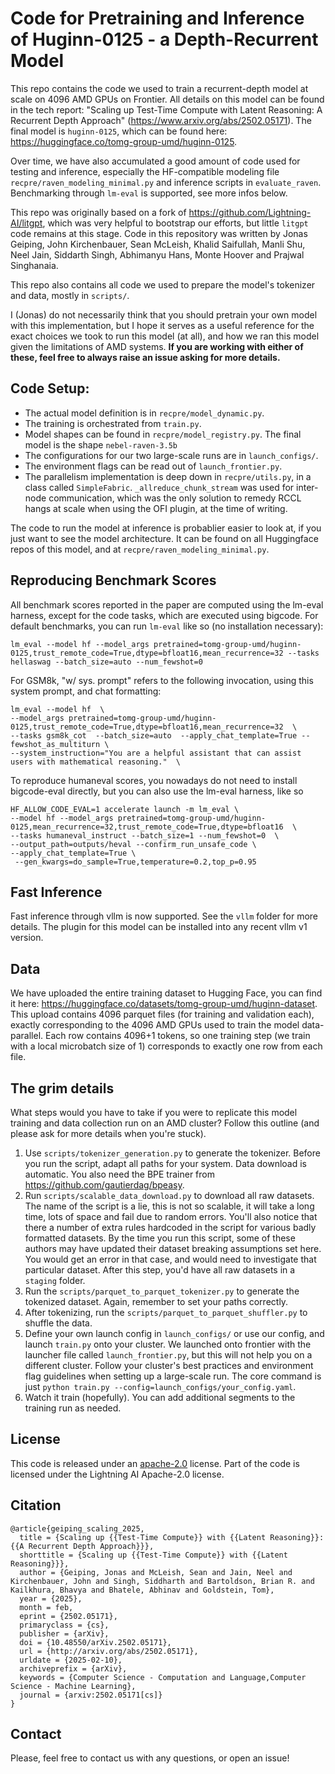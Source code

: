 # Code for Pretraining and Inference of Huginn-0125 -  a Depth-Recurrent Model

This repo contains the code we used to train a recurrent-depth model at scale on 4096 AMD GPUs on Frontier. All details on this model can be found in the tech report: "Scaling up Test-Time Compute with Latent Reasoning: A Recurrent Depth Approach" (https://www.arxiv.org/abs/2502.05171). The final model is `huginn-0125`, which can be found here: https://huggingface.co/tomg-group-umd/huginn-0125. 

Over time, we have also accumulated a good amount of code used for testing and inference, especially the HF-compatible modeling file `recpre/raven_modeling_minimal.py` and inference scripts in `evaluate_raven`. Benchmarking through `lm-eval` is supported, see more infos below.

This repo was originally based on a fork of https://github.com/Lightning-AI/litgpt, which was very helpful to bootstrap our efforts, but little `litgpt` code remains at this stage. Code in this repository was written by Jonas Geiping, John Kirchenbauer, Sean McLeish, Khalid Saifullah, Manli Shu, Neel Jain, Siddarth Singh, Abhimanyu Hans, Monte Hoover and Prajwal Singhanaia.

This repo also contains all code we used to prepare the model's  tokenizer and data, mostly in `scripts/`. 

I (Jonas) do not necessarily think that you should pretrain your own model with this implementation, but I hope it serves as a useful reference for the exact choices we took to run this model (at all), and how we ran this model given the limitations of AMD systems. **If you are working with either of these, feel free to always raise an issue asking for more details.**


## Code Setup:
*  The actual model definition is in `recpre/model_dynamic.py`.
*  The training is orchestrated from `train.py`.
*  Model shapes can be found in `recpre/model_registry.py`. The final model is the shape `nebel-raven-3.5b`
*  The configurations for our two large-scale runs are in `launch_configs/`. 
*  The environment flags can be read out of `launch_frontier.py`.
* The parallelism implementation is deep down in `recpre/utils.py`, in a class called `SimpleFabric`. `_allreduce_chunk_stream` was used for inter-node communication, which was the only solution to remedy RCCL hangs at scale when using the OFI plugin, at the time of writing.

The code to run the model at inference is probablier easier to look at, if you just want to see the model architecture.
It can be found on all Huggingface repos of this model, and at `recpre/raven_modeling_minimal.py`.


## Reproducing Benchmark Scores

All benchmark scores reported in the paper are computed using the lm-eval harness, except for the code tasks, which are executed using bigcode. For default benchmarks, you can run `lm-eval` like so (no installation necessary):

```
lm_eval --model hf --model_args pretrained=tomg-group-umd/huginn-0125,trust_remote_code=True,dtype=bfloat16,mean_recurrence=32 --tasks hellaswag --batch_size=auto --num_fewshot=0
```

For GSM8k, "w/ sys. prompt" refers to the following invocation, using this system prompt, and chat formatting:
```
lm_eval --model hf  \
--model_args pretrained=tomg-group-umd/huginn-0125,trust_remote_code=True,dtype=bfloat16,mean_recurrence=32  \ 
--tasks gsm8k_cot  --batch_size=auto  --apply_chat_template=True --fewshot_as_multiturn \
--system_instruction="You are a helpful assistant that can assist users with mathematical reasoning."  \ 
```

To reproduce humaneval scores, you nowadays do not need to install bigcode-eval directly, but you can also use the lm-eval harness, like so
``` 
HF_ALLOW_CODE_EVAL=1 accelerate launch -m lm_eval \
--model hf --model_args pretrained=tomg-group-umd/huginn-0125,mean_recurrence=32,trust_remote_code=True,dtype=bfloat16  \
--tasks humaneval_instruct --batch_size=1 --num_fewshot=0  \
--output_path=outputs/heval --confirm_run_unsafe_code \
--apply_chat_template=True \
 --gen_kwargs=do_sample=True,temperature=0.2,top_p=0.95
```

## Fast Inference

Fast inference through vllm is now supported. See the `vllm` folder for more details. The plugin for this model can be installed into any recent vllm v1 version.

## Data

We have uploaded the entire training dataset to Hugging Face, you can find it here: https://huggingface.co/datasets/tomg-group-umd/huginn-dataset.
This upload contains 4096 parquet files (for training and validation each), exactly corresponding to the 4096 AMD GPUs used to train the model data-parallel. Each row contains 4096+1 tokens, so one training step (we train with a local microbatch size of 1) corresponds to exactly one row from each file.

## The grim details

What steps would you have to take if you were to replicate this model training and data collection run on an AMD cluster? Follow this outline (and please ask for more details when you're stuck).

1. Use `scripts/tokenizer_generation.py` to generate the tokenizer. Before you run the script, adapt all paths for your system. Data download is automatic. You also need the BPE trainer from https://github.com/gautierdag/bpeasy.
2. Run `scripts/scalable_data_download.py` to download all raw datasets. The name of the script is a lie, this is not so scalable, it will take a long time, lots of space and fail due to random errors. You'll also notice that there a number of extra rules hardcoded in the script for various badly formatted datasets. By the time you run this script, some of these authors may have updated their dataset breaking assumptions set here. You would get an error in that case, and would need to investigate that particular dataset. After this step, you'd have all raw datasets in a `staging` folder.
3. Run the `scripts/parquet_to_parquet_tokenizer.py` to generate the tokenized dataset. Again, remember to set your paths correctly.
4. After tokenizing, run the `scripts/parquet_to_parquet_shuffler.py` to shuffle the data.
5. Define your own launch config in `launch_configs/` or use our config, and launch `train.py` onto your cluster. We launched onto frontier with the launcher file called `launch_frontier.py`, but this will not help you on a different cluster. Follow your cluster's best practices and environment flag guidelines when setting up a large-scale run. The core command is just `python train.py --config=launch_configs/your_config.yaml`.
6. Watch it train (hopefully). You can add additional segments to the training run as needed.


## License
This code is released under an [apache-2.0](https://choosealicense.com/licenses/apache-2.0/)  license. Part of the code is licensed under the Lightning AI Apache-2.0 license.

## Citation
```
@article{geiping_scaling_2025,
  title = {Scaling up {{Test-Time Compute}} with {{Latent Reasoning}}: {{A Recurrent Depth Approach}}},
  shorttitle = {Scaling up {{Test-Time Compute}} with {{Latent Reasoning}}},
  author = {Geiping, Jonas and McLeish, Sean and Jain, Neel and Kirchenbauer, John and Singh, Siddharth and Bartoldson, Brian R. and Kailkhura, Bhavya and Bhatele, Abhinav and Goldstein, Tom},
  year = {2025},
  month = feb,
  eprint = {2502.05171},
  primaryclass = {cs},
  publisher = {arXiv},
  doi = {10.48550/arXiv.2502.05171},
  url = {http://arxiv.org/abs/2502.05171},
  urldate = {2025-02-10},
  archiveprefix = {arXiv},
  keywords = {Computer Science - Computation and Language,Computer Science - Machine Learning},
  journal = {arxiv:2502.05171[cs]}
}
```

## Contact
Please, feel free to contact us with any questions, or open an issue!
